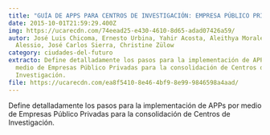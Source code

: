 ```yaml
---
title: "GUÍA DE APPS PARA CENTROS DE INVESTIGACIÓN: EMPRESA PÚBLICO PRIVADA"
date: 2015-10-01T21:59:29.400Z
img: https://ucarecdn.com/74eead25-e430-4610-8d65-adad07426a59/
autor: José Luis Chicoma, Ernesto Urbina, Yahir Acosta, Aleithya Morales, Sofia
  Alessio, José Carlos Sierra, Christine Zülow
category: ciudades-del-futuro
extracto: Define detalladamente los pasos para la implementación de APPs por
  medio de Empresas Público Privadas para la consolidación de Centros de
  Investigación.
file: https://ucarecdn.com/ea8f5410-8e46-4bf9-8e99-9846598a4aad/
---
```

<!--StartFragment-->

Define detalladamente los pasos para la implementación de APPs por medio de Empresas Público Privadas para la consolidación de Centros de Investigación.

<!--EndFragment-->